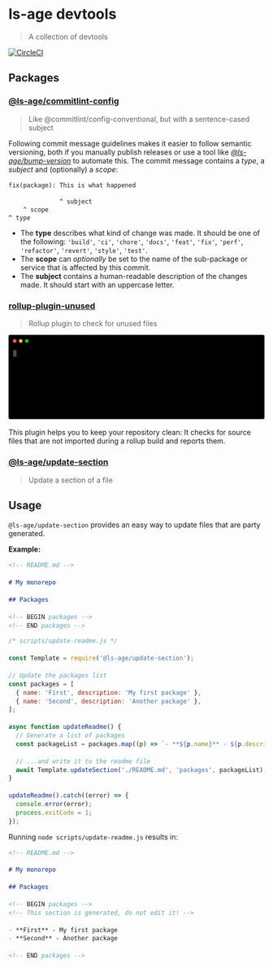 # ls-age devtools

> A collection of devtools

[![CircleCI](https://circleci.com/gh/ls-age/devtools.svg?style=svg)](https://circleci.com/gh/ls-age/devtools)

<!-- BEGIN packages -->
<!-- This section is generated, do not edit it! -->

## Packages

### [@ls-age/commitlint-config](packages/commitlint-config)

> Like @commitlint/config-conventional, but with a sentence-cased subject

Following commit message guidelines makes it easier to follow semantic versioning, both if you manually publish releases or use a tool like [_@ls-age/bump-version_](https://github.com/ls-age/bump-version) to automate this. The commit message contains a _type_, a _subject_ and (optionally) a _scope_:

```
fix(package): This is what happened

              ^ subject
    ^ scope
^ type
```

- The **type** describes what kind of change was made. It should be one of the following: `'build'`, `'ci'`, `'chore'`, `'docs'`, `'feat'`, `'fix'`, `'perf'`, `'refactor'`, `'revert'`, `'style'`, `'test'`.
- The **scope** can _optionally_ be set to the name of the sub-package or service that is affected by this commit.
- The **subject** contains a human-readable description of the changes made. It should start with an uppercase letter.

### [rollup-plugin-unused](packages/rollup-plugin-unused)

> Rollup plugin to check for unused files

![Usage](./packages/rollup-plugin-unused/docs/assets/usage.svg)

This plugin helps you to keep your repository clean: It checks for source files that are not imported during a rollup build and reports them.

### [@ls-age/update-section](packages/update-section)

> Update a section of a file

## Usage

`@ls-age/update-section` provides an easy way to update files that are party generated.

**Example:**

<!-- BEGIN readme-before -->
<!-- This section is generated, do not edit it! -->

```md
<!-- README.md -->

# My monorepo

## Packages

<!-- BEGIN packages -->
<!-- END packages -->
```

<!-- END readme-before -->

<!-- BEGIN sample-source -->
<!-- This section is generated, do not edit it! -->

```js
/* scripts/update-readme.js */

const Template = require('@ls-age/update-section');

// Update the packages list
const packages = [
  { name: 'First', description: 'My first package' },
  { name: 'Second', description: 'Another package' },
];

async function updateReadme() {
  // Generate a list of packages
  const packageList = packages.map((p) => `- **${p.name}** - ${p.description}`).join('\n');

  // ...and write it to the readme file
  await Template.updateSection('./README.md', 'packages', packageList);
}

updateReadme().catch((error) => {
  console.error(error);
  process.exitCode = 1;
});
```

<!-- END sample-source -->

Running `node scripts/update-readme.js` results in:

<!-- BEGIN sample-result -->
<!-- This section is generated, do not edit it! -->

```md
<!-- README.md -->

# My monorepo

## Packages

<!-- BEGIN packages -->
<!-- This section is generated, do not edit it! -->

- **First** - My first package
- **Second** - Another package

<!-- END packages -->
```

<!-- END sample-result -->

<!-- END packages -->
